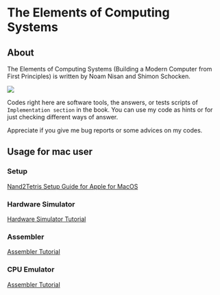 # The Elements of Computing Systems
## About
The Elements of Computing Systems (Building a Modern Computer from First Principles) is written by Noam Nisan and Shimon Schocken.

<a href="https://www.amazon.co.jp/-/en/Noam-Nisan/dp/0262640686
" target="_blank"><img src="https://images-fe.ssl-images-amazon.com/images/I/41jWuIsR9FL._SX218_BO1,204,203,200_QL40_ML2_.jpg" /></a>


Codes right here are software tools, the answers, or tests scripts of `Implementation section` in the book.
You can use my code as hints or for just checking different ways of answer.

Appreciate if you give me bug reports or some advices on my codes.

## Usage for mac user
### Setup
<a href="https://drive.google.com/file/d/1QDYIvriWBS_ARntfmZ5E856OEPpE4j1F/view
" target="_blank">Nand2Tetris Setup Guide for Apple for MacOS</a>

### Hardware Simulator
<a href="https://b1391bd6-da3d-477d-8c01-38cdf774495a.filesusr.com/ugd/44046b_bfd91435260748439493a60a8044ade6.pdf
" target="_blank">Hardware Simulator Tutorial</a>

### Assembler
<a href="https://b1391bd6-da3d-477d-8c01-38cdf774495a.filesusr.com/ugd/44046b_759f4f811ad14e12ac45bc60dd679fa3.pdf
" target="_blank">Assembler Tutorial</a>

### CPU Emulator
<a href="https://b1391bd6-da3d-477d-8c01-38cdf774495a.filesusr.com/ugd/44046b_f63aba2611944e82974c9c5d5a3821fe.pdf
" target="_blank">Assembler Tutorial</a>
